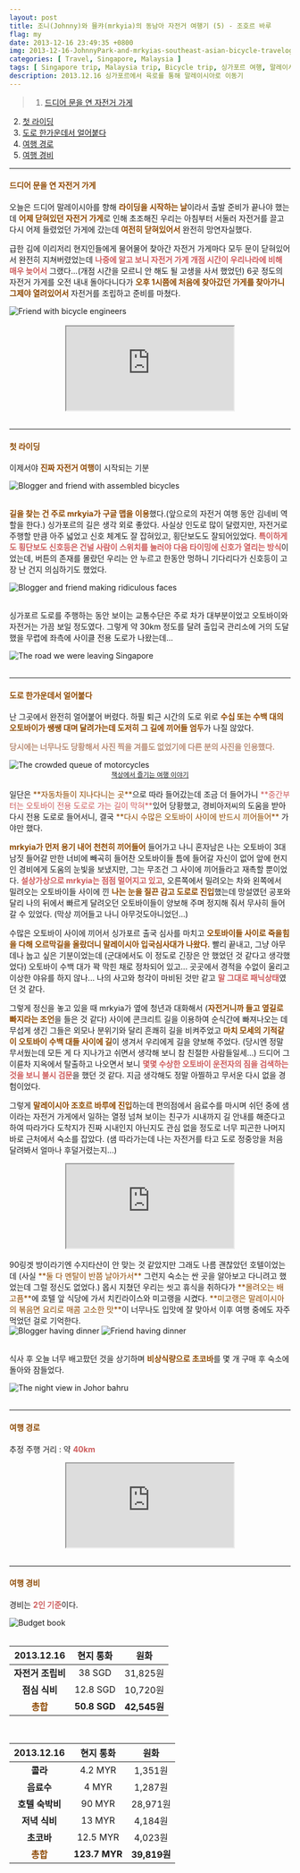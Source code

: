 ```yaml
---
layout: post
title: 조니(Johnny)와 믈캬(mrkyia)의 동남아 자전거 여행기 (5) - 조호르 바루
flag: my
date: 2013-12-16 23:49:35 +0800
img: 2013-12-16-JohnnyPark-and-mrkyias-southeast-asian-bicycle-travelog-5.jpg
categories: [ Travel, Singapore, Malaysia ]
tags: [ Singapore trip, Malaysia trip, Bicycle trip, 싱가포르 여행, 말레이시아 여행, 자전거 여행 ]
description: 2013.12.16 싱가포르에서 육로를 통해 말레이시아로 이동기
---
```


> 1. [드디어 문을 연 자전거 가게](#드디어-문을-연-자전거-가게 "Navigate to Finally the bicycle shop was opened")
2. [첫 라이딩](#첫-라이딩 "Navigate to First riding")
3. [도로 한가운데서 얼어붙다](#도로-한가운데서-얼어붙다 "Navigate to Frozen myself on the road with bicycle")
4. [여행 경로](#여행-경로 "Navigate to Travel route")
5. [여행 경비](#여행-경비 "Navigate to Travel expenses")

---

#### <span style="color: #8D4801">**드디어 문을 연 자전거 가게**</span>
오늘은 드디어 말레이시아를 향해 <span style="color: #8D4801">**라이딩을 시작하는 날**</span>이라서 출발 준비가 끝나야 했는데 <span style="color: #8D4801">**어제 닫혀있던 자전거 가게**</span>로 인해 초조해진 우리는 아침부터 서둘러 자전거를 끌고 다시 어제 들렸었던 가게에 갔는데 <span style="color: #8D4801">**여전히 닫혀있어서**</span> 완전히 망연자실했다.

급한 김에 이리저리 현지인들에게 물어물어 찾아간 자전거 가게마다 모두 문이 닫혀있어서 완전히 지쳐버렸었는데 <span style="color: indianred">**나중에 알고 보니 자전거 가게 개점 시간이 우리나라에 비해 매우 늦어서**</span> 그랬다...(개점 시간을 모르니 안 해도 될 고생을 사서 했었던) 6곳 정도의 자전거 가게를 오전 내내 돌아다니다가 <span style="color: #8D4801">**오후 1시쯤에 처음에 찾아갔던 가게를 찾아가니 그제야 열려있어서**</span> 자전거를 조립하고 준비를 마쳤다. 

<div class="image-slider-static">
  <img src="https://pub-056cbc77efa44842832acb3cdce331b6.r2.dev/2013-12-16-JohnnyPark-and-mrkyias-southeast-asian-bicycle-travelog-5/friend-with-bicycle-engineers.jpg" title="Friend with bicycle engineers" alt="Friend with bicycle engineers">
</div>
<br>

<center><iframe src="https://www.google.com/maps/embed?pb=!1m18!1m12!1m3!1d3988.7682545052076!2d103.8562536!3d1.314555299999997!2m3!1f0!2f0!3f0!3m2!1i1024!2i768!4f13.1!3m3!1m2!1s0x31da19c59d456bc7%3A0xd91e374a1469abbb!2sHeap%20Hong%20%26%20Co!5e0!3m2!1sko!2sec!4v1757353614432!5m2!1sko!2sec" allowfullscreen="" loading="lazy" referrerpolicy="no-referrer-when-downgrade"></iframe></center>
<br>

---

#### <span style="color: #8D4801">**첫 라이딩**</span>
이제서야 <span style="color: #8D4801">**진짜 자전거 여행**</span>이 시작되는 기분
<div class="image-slider-static">
  <img src="https://pub-056cbc77efa44842832acb3cdce331b6.r2.dev/2013-12-16-JohnnyPark-and-mrkyias-southeast-asian-bicycle-travelog-5/blogger-and-friend-1.jpg" title="Blogger and friend with assembled bicycles" alt="Blogger and friend with assembled bicycles">
</div>
<br>

<span style="color: #8D4801">**길을 찾는 건 주로 mrkyia가 구글 맵을 이용**</span>했다.(앞으로의 자전거 여행 동안 김네비 역할을 한다.) 싱가포르의 길은 생각 외로 좋았다. 사실상 인도로 많이 달렸지만, 자전거로 주행할 만큼 아주 넓었고 신호 체계도 잘 잡혀있고, 횡단보도도 잘되어있었다. <span style="color: indianred">**특이하게도 횡단보도 신호등은 건널 사람이 스위치를 눌러야 다음 타이밍에 신호가 열리는 방식**</span>이었는데, 버튼의 존재를 몰랐던 우리는 안 누르고 한동안 멍하니 기다리다가 신호등이 고장 난 건지 의심하기도 했었다.
<div class="image-slider-static">
  <img src="https://pub-056cbc77efa44842832acb3cdce331b6.r2.dev/2013-12-16-JohnnyPark-and-mrkyias-southeast-asian-bicycle-travelog-5/blogger-and-friend-2.jpg" title="Blogger and friend making ridiculous faces" alt="Blogger and friend making ridiculous faces">
</div>
<br>

싱가포르 도로를 주행하는 동안 보이는 교통수단은 주로 차가 대부분이었고 오토바이와 자전거는 가끔 보일 정도였다. 그렇게 약 30km 정도를 달려 출입국 관리소에 거의 도달했을 무렵에 좌측에 사이클 전용 도로가 나왔는데...
<div class="image-slider-static">
  <img src="https://pub-056cbc77efa44842832acb3cdce331b6.r2.dev/2013-12-16-JohnnyPark-and-mrkyias-southeast-asian-bicycle-travelog-5/the-road-we-were-leaving-singapore.jpg" title="The road we were leaving Singapore" alt="The road we were leaving Singapore">
</div>
<br>

---

#### <span style="color: #8D4801">**도로 한가운데서 얼어붙다**</span>
난 그곳에서 완전히 얼어붙어 버렸다. 하필 퇴근 시간의 도로 위로 <span style="color: #8D4801">**수십 또는 수백 대의 오토바이가 쌩쌩 대며 달려가는데 도저히 그 길에 끼어들 엄두**</span>가 나질 않았다.

<span style="color: #BA8E77">**당시에는 너무나도 당황해서 사진 찍을 겨를도 없었기에 다른 분의 사진을 인용했다.**</span>
<div class="image-slider-static">
  <img src="https://pub-056cbc77efa44842832acb3cdce331b6.r2.dev/2013-12-16-JohnnyPark-and-mrkyias-southeast-asian-bicycle-travelog-5/crowded-queue-of-motorcycles.jpg" title="The crowded queue of motorcycles" alt="The crowded queue of motorcycles">
</div>

<center>
  <a href="https://blog.naver.com/tnwlsdl702" title="Navigate to Owner of this picture's blog">
    <small><i class="fa fa-copyright" aria-hidden="true"></i> 책상에서 즐기는 여행 이야기</small>
  </a>
</center>
<br>
일단은 <span style="color: #8D4801">**자동차들이 지나다니는 곳**</span>으로 따라 들어갔는데 조금 더 들어가니 <span style="color: indianred">**중간부터는 오토바이 전용 도로로 가는 길이 막혀**</span>있어 당황했고, 경비아저씨의 도움을 받아 다시 전용 도로로 들어서니, 결국 <span style="color: #8D4801">**다시 수많은 오토바이 사이에 반드시 끼어들어**</span> 가야만 했다.

<span style="color: #8D4801">**mrkyia가 먼저 용기 내어 천천히 끼어들어**</span> 들어가고 나니 혼자남은 나는 오토바이 3대 남짓 들어갈 만한 너비에 빼곡히 들어찬 오토바이들 틈에 들어갈 자신이 없어 앞에 현지인 경비에게 도움의 눈빛을 보냈지만, 그는 무조건 그 사이에 끼어들라고 재촉할 뿐이었다. <span style="color: indianred">**설상가상으로 mrkyia는 점점 멀어지고 있고**</span>, 오른쪽에서 밀려오는 차와 왼쪽에서 밀려오는 오토바이들 사이에 낀 <span style="color: #8D4801">**나는 눈을 질끈 감고 도로로 진입**</span>했는데 망설였던 공포와 달리 나의 뒤에서 빠르게 달려오던 오토바이들이 양보해 주며 정지해 줘서 무사히 들어갈 수 있었다. (막상 끼어들고 나니 아무것도아니었던...) 

수많은 오토바이 사이에 끼어서 싱가포르 출국 심사를 마치고 <span style="color: #8D4801">**오토바이들 사이로 죽을힘을 다해 오르막길을 올랐더니 말레이시아 입국심사대가 나왔다.**</span> 빨리 끝내고, 그냥 아무 데나 눕고 싶은 기분이었는데 (군대에서도 이 정도로 긴장은 안 했었던 것 같다고 생각했었다) 오토바이 수백 대가 꽉 막힌 채로 정차되어 있고... 곳곳에서 경적을 수없이 울리고 이상한 야유를 하지 않나... 나의 사고와 청각이 마비된 것만 같고 <span style="color: indianred">**말 그대로 패닉상태**</span>였던 것 같다.

그렇게 정신을 놓고 있을 때 mrkyia가 옆에 청년과 대화해서 (<span style="color: #8D4801">**자전거니까 들고 옆길로 빠지라는 조언**</span>을 들은 것 같다) 사이에 콘크리트 길을 이용하여 순식간에 빠져나오는 데 무섭게 생긴 그들은 외모나 분위기와 달리 흔쾌히 길을 비켜주었고 <span style="color: #8D4801">**마치 모세의 기적같이 오토바이 수백 대들 사이에 길**</span>이 생겨서 우리에게 길을 양보해 주었다. (당시엔 정말 무서웠는데 모든 게 다 지나가고 쉬면서 생각해 보니 참 친절한 사람들일세...) 드디어 그 이륜차 지옥에서 탈출하고 나오면서 보니 <span style="color: indianred">**몇몇 수상한 오토바이 운전자의 짐을 검색하는 것을 보니 불시 검문**</span>을 했던 것 같다. 지금 생각해도 정말 아찔하고 무서운 다시 없을 경험이었다. 

그렇게 <span style="color: #8D4801">**말레이시아 조호르 바루에 진입**</span>하는데 편의점에서 음료수를 마시며 쉬던 중에 샘이라는 자전거 가게에서 일하는 열정 넘쳐 보이는 친구가 시내까지 길 안내를 해준다고 하여 따라가다 도착지가 진짜 시내인지 아닌지도 관심 없을 정도로 너무 피곤한 나머지 바로 근처에서 숙소를 잡았다. (샘 따라가는데 나는 자전거를 타고 도로 정중앙을 처음 달려봐서 얼마나 후덜거렸는지...)

<center><iframe src="https://www.google.com/maps/embed?pb=!1m18!1m12!1m3!1d3988.4850566233627!2d103.76369926167128!3d1.481259659634485!2m3!1f0!2f0!3f0!3m2!1i1024!2i768!4f13.1!3m3!1m2!1s0x31da6d3237053251%3A0x6cf9fd3d0c7d1f59!2z7ZmA66eI7YGsIOumrOygoOyLnCDtmLjthZQ!5e0!3m2!1sko!2sec!4v1755222535600!5m2!1sko!2sec" allowfullscreen="" loading="lazy" referrerpolicy="no-referrer-when-downgrade"></iframe></center>
<br>
90링겟 방이라기엔 수지타산이 안 맞는 것 같았지만 그래도 나름 괜찮았던 호텔이었는데 (사실 <span style="color: #8D4801">**둘 다 멘탈이 반쯤 날아가서**</span> 그런지 숙소는 싼 곳을 알아보고 다니려고 했었는데 그럴 정신도 없었다.) 몹시 지쳤던 우리는 씻고 휴식을 취하다가 <span style="color: #8D4801">**몰려오는 배고픔**</span>에 호텔 앞 식당에 가서 치킨라이스와 미고랭을 시켰다. <span style="color: #8D4801">**미고랭은 말레이시아의 볶음면 요리로 매콤 고소한 맛**</span>이 너무나도 입맛에 잘 맞아서 이후 여행 중에도 자주 먹었던 걸로 기억한다.

<div class="image-slider-auto">
  <img src="https://pub-056cbc77efa44842832acb3cdce331b6.r2.dev/2013-12-16-JohnnyPark-and-mrkyias-southeast-asian-bicycle-travelog-5/blogger-having-dinner.jpg" title="Blogger having dinner" alt="Blogger having dinner">
  <img src="https://pub-056cbc77efa44842832acb3cdce331b6.r2.dev/2013-12-16-JohnnyPark-and-mrkyias-southeast-asian-bicycle-travelog-5/friend-having-dinner.jpg" title="Friend having dinner" alt="Friend having dinner">
</div>
<br>

식사 후 오늘 너무 배고팠던 것을 상기하며 <span style="color: #8D4801">**비상식량으로 초코바**</span>를 몇 개 구매 후 숙소에 돌아와 잠들었다.
<div class="image-slider-static">
  <img src="https://pub-056cbc77efa44842832acb3cdce331b6.r2.dev/2013-12-16-JohnnyPark-and-mrkyias-southeast-asian-bicycle-travelog-5/night-view-in-johor-bahru.jpg" title="The night view in Johor bahru" alt="The night view in Johor bahru">
</div>
<br>

---

#### <span style="color: #8D4801">**여행 경로**</span>
추정 주행 거리 : 약 <span style="color: indianred">**40km**</span>
<center><iframe src="https://www.google.com/maps/embed?pb=!1m34!1m12!1m3!1d204494.25360241695!2d103.79670499643366!3d1.3600804794733155!2m3!1f0!2f0!3f0!3m2!1i1024!2i768!4f13.1!4m19!3e0!4m5!1s0x31da19cef14217db%3A0xa940c6966b2d5cf1!2z652867Kk642UIOyKpO2KuOumrO2KuCBHcmVlbiBLaXdpIEJhY2twYWNrZXIgSG9zdGVsLCDsi7HqsIDtj6zrpbQ!3m2!1d1.3143083!2d103.8603667!4m5!1s0x31da19c59d456bc7%3A0xd91e374a1469abbb!2zVGVzc2Vuc29obiBSb2FkLCBIZWFwIEhvbmcgJiBDbywg7Iux6rCA7Y-s66W0!3m2!1d1.314558!2d103.8562511!4m5!1s0x31da6d3237053251%3A0x6cf9fd3d0c7d1f59!2z7ZmA66eI7YGsIOumrOygoOyLnCDtmLjthZQgSGFsbG1hcmsgUmVnZW5jeSBIb3RlbCBKb2hvciBCYWhydQ!3m2!1d1.4809485999999998!2d103.76233669999999!5e0!3m2!1sko!2sec!4v1755222698297!5m2!1sko!2sec" allowfullscreen="" loading="lazy" referrerpolicy="no-referrer-when-downgrade"></iframe></center>
<br>

---

#### <span style="color: #8D4801">**여행 경비**</span>
경비는 <span style="color: indianred">**2인 기준**</span>이다.
<div class="image-slider-static">
  <img src="https://pub-056cbc77efa44842832acb3cdce331b6.r2.dev/2013-12-16-JohnnyPark-and-mrkyias-southeast-asian-bicycle-travelog-5/budget-book.jpg" title="Budget book" alt="Budget book">
</div>
<br>

| 2013.12.16 | 현지 통화 | 원화 |
|:---:|:---:|:---:|
| **자전거 조립비** | 38 SGD | 31,825원 |
| **점심 식비** | 12.8 SGD | 10,720원 |
| <span style="color: #8D4801">**총합**</span> | **50.8 SGD** | **42,545원** |

<br>

| 2013.12.16 | 현지 통화 | 원화 |
|:---:|:---:|:---:|
| **콜라** | 4.2 MYR | 1,351원 |
| **음료수** | 4 MYR | 1,287원 |
| **호텔 숙박비** | 90 MYR | 28,971원 |
| **저녁 식비** | 13 MYR | 4,184원 |
| **초코바** | 12.5 MYR | 4,023원 |
| <span style="color: #8D4801">**총합**</span> | **123.7 MYR** | **39,819원** |